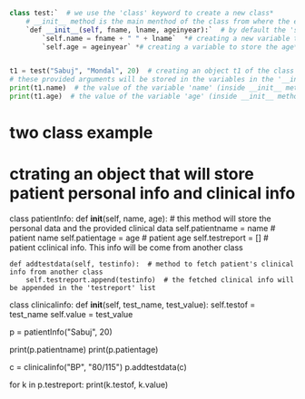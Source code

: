 ```python
class test:`  # we use the 'class' keyword to create a new class*
    # __init__ method is the main menthod of the class from where the execution will be started
    `def __init__(self, fname, lname, ageinyear):`  # by default the 'self' arg is passed in every method inside a class
        `self.name = fname + " " + lname`  *# creating a new variable to store the full name*
        `self.age = ageinyear` *# creating a variable to store the age*


t1 = test("Sabuj", "Mondal", 20)  # creating an object t1 of the class 'test'
# these provided arguments will be stored in the variables in the '__init__' method of class 'test'
print(t1.name)  # the value of the variable 'name' (inside __init__ method) will be printed for the object t1
print(t1.age)  # the value of the variable 'age' (inside __init__ method) will be printed for the object t1
```

# two class example


# ctrating an object that will store patient personal info and clinical info
class patientInfo:
    def __init__(self, name, age):  # this method will store the personal data and the provided clinical data
        self.patientname = name  # patient name
        self.patientage = age  # patient age
        self.testreport = []  # patient cclinical info. This info will be come from another class

    def addtestdata(self, testinfo):  # method to fetch patient's clinical info from another class
        self.testreport.append(testinfo)  # the fetched clinical info will be appended in the 'testreport' list


class clinicalinfo:
    def __init__(self, test_name, test_value):
        self.testof = test_name
        self.value = test_value


p = patientInfo("Sabuj", 20)

print(p.patientname)
print(p.patientage)

c = clinicalinfo("BP", "80/115")
p.addtestdata(c)

for k in p.testreport:
    print(k.testof, k.value)


